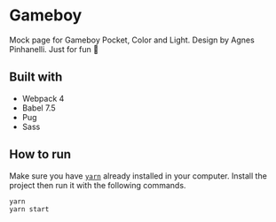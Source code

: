 # Gameboy
Mock page for Gameboy Pocket, Color and Light.
Design by Agnes Pinhanelli.
Just for fun 🎉

## Built with
- Webpack 4
- Babel 7.5
- Pug
- Sass

## How to run
Make sure you have [`yarn`](https://yarnpkg.com) already installed in your computer.
Install the project then run it with the following commands.
```
yarn
yarn start
```

